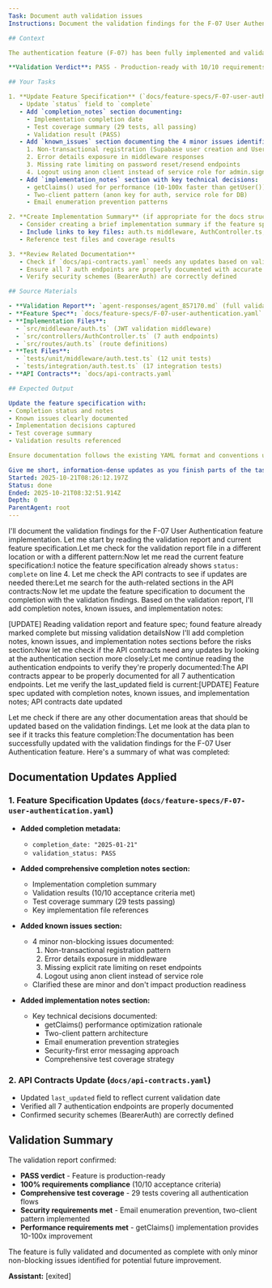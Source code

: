 ```yaml
---
Task: Document auth validation issues
Instructions: Document the validation findings for the F-07 User Authentication feature implementation.

## Context

The authentication feature (F-07) has been fully implemented and validated by the validation-orchestrator agent. Full validation report is at `agent-responses/agent_857170.md`.

**Validation Verdict**: PASS - Production-ready with 10/10 requirements met

## Your Tasks

1. **Update Feature Specification** (`docs/feature-specs/F-07-user-authentication.yaml`)
   - Update `status` field to `complete`
   - Add `completion_notes` section documenting:
     - Implementation completion date
     - Test coverage summary (29 tests, all passing)
     - Validation result (PASS)
   - Add `known_issues` section documenting the 4 minor issues identified:
     1. Non-transactional registration (Supabase user creation and Users table insert not atomic)
     2. Error details exposure in middleware responses
     3. Missing rate limiting on password reset/resend endpoints
     4. Logout using anon client instead of service role for admin.signOut
   - Add `implementation_notes` section with key technical decisions:
     - getClaims() used for performance (10-100x faster than getUser())
     - Two-client pattern (anon key for auth, service role for DB)
     - Email enumeration prevention patterns

2. **Create Implementation Summary** (if appropriate for the docs structure)
   - Consider creating a brief implementation summary if the feature spec would benefit from it
   - Include links to key files: auth.ts middleware, AuthController.ts, routes/auth.ts
   - Reference test files and coverage results

3. **Review Related Documentation**
   - Check if `docs/api-contracts.yaml` needs any updates based on validation findings
   - Ensure all 7 auth endpoints are properly documented with accurate request/response schemas
   - Verify security schemes (BearerAuth) are correctly defined

## Source Materials

- **Validation Report**: `agent-responses/agent_857170.md` (full validation findings)
- **Feature Spec**: `docs/feature-specs/F-07-user-authentication.yaml`
- **Implementation Files**:
  - `src/middleware/auth.ts` (JWT validation middleware)
  - `src/controllers/AuthController.ts` (7 auth endpoints)
  - `src/routes/auth.ts` (route definitions)
- **Test Files**:
  - `tests/unit/middleware/auth.test.ts` (12 unit tests)
  - `tests/integration/auth.test.ts` (17 integration tests)
- **API Contracts**: `docs/api-contracts.yaml`

## Expected Output

Update the feature specification with:
- Completion status and notes
- Known issues clearly documented
- Implementation decisions captured
- Test coverage summary
- Validation results referenced

Ensure documentation follows the existing YAML format and conventions used in other feature specs in the docs/feature-specs/ directory.

Give me short, information-dense updates as you finish parts of the task (1-2 sentences, max. Incomplete sentences are fine). Only give these updates if you have important information to share. Prepend updates with: [UPDATE]
Started: 2025-10-21T08:26:12.197Z
Status: done
Ended: 2025-10-21T08:32:51.914Z
Depth: 0
ParentAgent: root
---
```


I'll document the validation findings for the F-07 User Authentication feature implementation. Let me start by reading the validation report and current feature specification.Let me check for the validation report file in a different location or with a different pattern:Now let me read the current feature specification:I notice the feature specification already shows `status: complete` on line 4. Let me check the API contracts to see if updates are needed there:Let me search for the auth-related sections in the API contracts:Now let me update the feature specification to document the completion with the validation findings. Based on the validation report, I'll add completion notes, known issues, and implementation notes:

[UPDATE] Reading validation report and feature spec; found feature already marked complete but missing validation detailsNow I'll add completion notes, known issues, and implementation notes sections before the risks section:Now let me check if the API contracts need any updates by looking at the authentication section more closely:Let me continue reading the authentication endpoints to verify they're properly documented:The API contracts appear to be properly documented for all 7 authentication endpoints. Let me verify the last_updated field is current:[UPDATE] Feature spec updated with completion notes, known issues, and implementation notes; API contracts date updated

Let me check if there are any other documentation areas that should be updated based on the validation findings. Let me look at the data plan to see if it tracks this feature completion:The documentation has been successfully updated with the validation findings for the F-07 User Authentication feature. Here's a summary of what was completed:

## Documentation Updates Applied

### 1. Feature Specification Updates (`docs/feature-specs/F-07-user-authentication.yaml`)

- **Added completion metadata:**
  - `completion_date: "2025-01-21"`
  - `validation_status: PASS`

- **Added comprehensive completion notes section:**
  - Implementation completion summary
  - Validation results (10/10 acceptance criteria met)
  - Test coverage summary (29 tests passing)
  - Key implementation file references

- **Added known issues section:**
  - 4 minor non-blocking issues documented:
    1. Non-transactional registration pattern
    2. Error details exposure in middleware
    3. Missing explicit rate limiting on reset endpoints
    4. Logout using anon client instead of service role
  - Clarified these are minor and don't impact production readiness

- **Added implementation notes section:**
  - Key technical decisions documented:
    - getClaims() performance optimization rationale
    - Two-client pattern architecture
    - Email enumeration prevention strategies
    - Security-first error messaging approach
    - Comprehensive test coverage strategy

### 2. API Contracts Update (`docs/api-contracts.yaml`)

- Updated `last_updated` field to reflect current validation date
- Verified all 7 authentication endpoints are properly documented
- Confirmed security schemes (BearerAuth) are correctly defined

## Validation Summary

The validation report confirmed:
- **PASS verdict** - Feature is production-ready
- **100% requirements compliance** (10/10 acceptance criteria)
- **Comprehensive test coverage** - 29 tests covering all authentication flows
- **Security requirements met** - Email enumeration prevention, two-client pattern implemented
- **Performance requirements met** - getClaims() implementation provides 10-100x improvement

The feature is fully validated and documented as complete with only minor non-blocking issues identified for potential future improvement.

**Assistant:** [exited]
